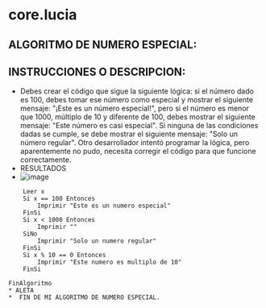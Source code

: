 # core.lucia   
## ALGORITMO  DE  NUMERO ESPECIAL: 
## INSTRUCCIONES O  DESCRIPCION:
* Debes crear el código que sigue la siguiente lógica: si el número dado es 100, debes tomar ese número como especial y mostrar el siguiente mensaje: "¡Este es un número especial!", pero si el número es menor que 1000, múltiplo de 10 y diferente de 100, debes mostrar el siguiente mensaje: "Este número es casi especial". Si ninguna de las condiciones dadas se cumple, se debe mostrar el siguiente mensaje: "Solo un número regular". Otro desarrollador intentó programar la lógica, pero aparentemente no pudo, necesita corregir el código para que funcione correctamente.
*  RESULTADOS
*  ![image](https://github.com/luciaflortop/core.lucia/assets/132409270/a6ae7a62-214b-4ac9-8944-03d661316c28)
```    PSC  Algoritmo numeroEspecial
	Leer x
	Si x == 100 Entonces
		Imprimir "Este es un numero especial"
	FinSi
	Si x < 1000 Entonces
		Imprimir ""
	SiNo
		Imprimir "Solo un numero regular"
	FinSi
	Si x % 10 == 0 Entonces
		Imprimir "Este numero es multiplo de 10"
	FinSi
	
FinAlgoritmo
* ALETA
*  FIN DE MI ALGORITMO DE NUMERO ESPECIAL.
